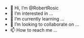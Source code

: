 - 👋 Hi, I’m @RobertRosic
- 👀 I’m interested in ...
- 🌱 I’m currently learning ...
- 💞️ I’m looking to collaborate on ...
- 📫 How to reach me ...

<!---
RobertRosic/RobertRosic is a ✨ special ✨ repository because its `README.md` (this file) appears on your GitHub profile.
You can click the Preview link to take a look at your changes.
--->
